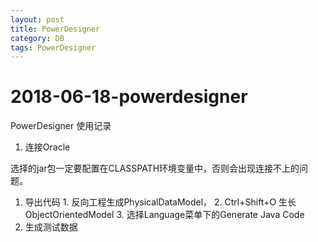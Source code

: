 ```yaml
---
layout: post
title: PowerDesigner
category: DB
tags: PowerDesigner
---
```


# 2018-06-18-powerdesigner

PowerDesigner 使用记录

1. 连接Oracle

选择的jar包一定要配置在CLASSPATH环境变量中，否则会出现连接不上的问题。

1. 导出代码 1. 反向工程生成PhysicalDataModel， 2. Ctrl+Shift+O 生长ObjectOrientedModel 3. 选择Language菜单下的Generate Java Code
2. 生成测试数据

